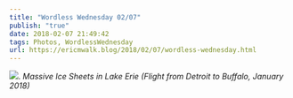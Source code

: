 ```yaml
---
title: "Wordless Wednesday 02/07"
publish: "true"
date: 2018-02-07 21:49:42
tags: Photos, WordlessWednesday
url: https://ericmwalk.blog/2018/02/07/wordless-wednesday.html
---
```


![](https://ericmwalk.blog/uploads/2022/6d2de00d5f.jpg).
*Massive Ice Sheets in Lake Erie (Flight from Detroit to Buffalo, January 2018)*